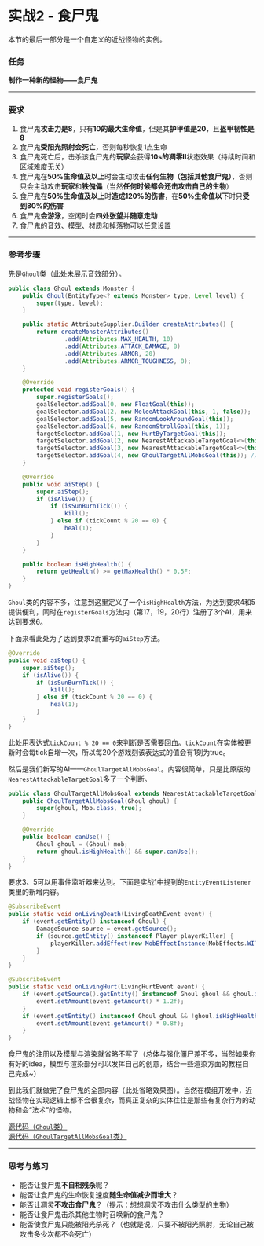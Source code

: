 # 实战2 - 食尸鬼

本节的最后一部分是一个自定义的近战怪物的实例。

### 任务
**制作一种新的怪物——食尸鬼**

---

### 要求
1. 食尸鬼**攻击力是8**，只有**10的最大生命值**，但是其**护甲值是20**，且**盔甲韧性是8**  
2. 食尸鬼**受阳光照射会死亡**，否则每秒恢复1点生命    
3. 食尸鬼死亡后，击杀该食尸鬼的**玩家**会获得**10s的凋零II**状态效果（持续时间和区域难度无关）  
4. 食尸鬼在**50%生命值及以上**时会主动攻击**任何生物（包括其他食尸鬼）**，否则只会主动攻击**玩家**和**铁傀儡**（当然**任何时候都会还击攻击自己的生物**）  
5. 食尸鬼在**50%生命值及以上**时**造成120%的伤害**，在**50%生命值以下**时只**受到80%的伤害**
6. 食尸鬼**会游泳**，空闲时会**四处张望**并**随意走动**
7. 食尸鬼的音效、模型、材质和掉落物可以任意设置  

---

### 参考步骤
先是`Ghoul`类（此处未展示音效部分）。
```java
public class Ghoul extends Monster {
    public Ghoul(EntityType<? extends Monster> type, Level level) {
        super(type, level);
    }

    public static AttributeSupplier.Builder createAttributes() {
        return createMonsterAttributes()
                .add(Attributes.MAX_HEALTH, 10)
                .add(Attributes.ATTACK_DAMAGE, 8)
                .add(Attributes.ARMOR, 20)
                .add(Attributes.ARMOR_TOUGHNESS, 8);
    }

    @Override
    protected void registerGoals() {
        super.registerGoals();
        goalSelector.addGoal(0, new FloatGoal(this));
        goalSelector.addGoal(2, new MeleeAttackGoal(this, 1, false));
        goalSelector.addGoal(5, new RandomLookAroundGoal(this));
        goalSelector.addGoal(6, new RandomStrollGoal(this, 1));
        targetSelector.addGoal(1, new HurtByTargetGoal(this));
        targetSelector.addGoal(2, new NearestAttackableTargetGoal<>(this, Player.class, true));
        targetSelector.addGoal(3, new NearestAttackableTargetGoal<>(this, IronGolem.class, true));
        targetSelector.addGoal(4, new GhoulTargetAllMobsGoal(this)); // 这个AI优先级较低，因为我们希望食尸鬼会优先攻击玩家，其次是铁傀儡，最后是其他的生物
    }

    @Override
    public void aiStep() {
        super.aiStep();
        if (isAlive()) {
            if (isSunBurnTick()) {
                kill();
            } else if (tickCount % 20 == 0) {
                heal(1);
            }
        }
    }

    public boolean isHighHealth() {
        return getHealth() >= getMaxHealth() * 0.5F;
    }
}
```
`Ghoul`类的内容不多，注意到这里定义了一个`isHighHealth`方法，为达到要求4和5提供便利，同时在`registerGoals`方法内（第17，19，20行）注册了3个AI，用来达到要求6。  

下面来看此处为了达到要求2而重写的`aiStep`方法。
```java
@Override
public void aiStep() {
    super.aiStep();
    if (isAlive()) {
        if (isSunBurnTick()) {
            kill();
        } else if (tickCount % 20 == 0) {
            heal(1);
        }
    }
}
```
此处用表达式`tickCount % 20 == 0`来判断是否需要回血。`tickCount`在实体被更新时会每tick自增一次，所以每20个游戏刻该表达式的值会有1刻为true。

然后是我们新写的AI——`GhoulTargetAllMobsGoal`。内容很简单，只是比原版的`NearestAttackableTargetGoal`多了一个判断。
```java
public class GhoulTargetAllMobsGoal extends NearestAttackableTargetGoal<Mob> {
    public GhoulTargetAllMobsGoal(Ghoul ghoul) {
        super(ghoul, Mob.class, true);
    }

    @Override
    public boolean canUse() {
        Ghoul ghoul = (Ghoul) mob;
        return ghoul.isHighHealth() && super.canUse();
    }
}
```
要求3、5可以用事件监听器来达到。下面是实战1中提到的`EntityEventListener`类里的新增内容。
```java
@SubscribeEvent
public static void onLivingDeath(LivingDeathEvent event) {
    if (event.getEntity() instanceof Ghoul) {
        DamageSource source = event.getSource();
        if (source.getEntity() instanceof Player playerKiller) {
            playerKiller.addEffect(new MobEffectInstance(MobEffects.WITHER, 20 * 10, 1));
        }
    }
}

@SubscribeEvent
public static void onLivingHurt(LivingHurtEvent event) {
    if (event.getSource().getEntity() instanceof Ghoul ghoul && ghoul.isHighHealth()) {
        event.setAmount(event.getAmount() * 1.2f);
    }
    if (event.getEntity() instanceof Ghoul ghoul && !ghoul.isHighHealth()) {
        event.setAmount(event.getAmount() * 0.8f);
    }
}
```
食尸鬼的注册以及模型与渲染就省略不写了（总体与强化僵尸差不多，当然如果你有好的idea，模型与渲染部分可以发挥自己的创意，结合一些渲染方面的教程自己完成~）

到此我们就做完了食尸鬼的全部内容（此处省略效果图）。当然在模组开发中，近战怪物在实现逻辑上都不会很复杂，而真正复杂的实体往往是那些有复杂行为的动物和会“法术”的怪物。

[源代码（`Ghoul`类）](https://github.com/Gravelord-Lych/polonium-ExampleMod/blob/main/src/main/java/lych/polonium/entity/monster/Ghoul.java)  
[源代码（`GhoulTargetAllMobsGoal`类）](https://github.com/Gravelord-Lych/polonium-ExampleMod/blob/main/src/main/java/lych/polonium/entity/monster/ai/GhoulTargetAllMobsGoal.java)

---

### 思考与练习  
- 能否让食尸鬼**不自相残杀**呢？  
- 能否让食尸鬼的生命恢复速度**随生命值减少而增大**？  
- 能否让凋灵**不攻击食尸鬼**？（提示：想想凋灵不攻击什么类型的生物）
- 能否让食尸鬼击杀其他生物时召唤新的食尸鬼？
- 能否使食尸鬼只能被阳光杀死？（也就是说，只要不被阳光照射，无论自己被攻击多少次都不会死亡）  
